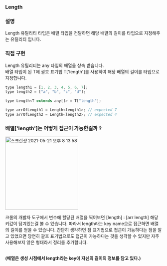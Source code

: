 ### Length

### 설명

Length 유틸리티 타입은 배열 타입을 전달하면 해당 배열의 길이를 타입으로 지정해주는 유틸리티 입니다.<br/>

### 직접 구현

Length 유틸리티는 any 타입의 배열을 상속 받습니다.<br/>
배열 타입이 된 T에 괄호 표기법 T['length']를 사용히여 해당 배열의 길이를 타입으로 지정합니다.<br/>

```jsx
type length1 = [1, 2, 3, 4, 5, 6, 7];
type length2 = ["a", "b", "c", "d"];

type Length<T extends any[]> = T["length"];

type arrOfLength1 = Length<length1>; // expected 7
type arrOfLength2 = Length<length2>; // expected 4
```

### 배열['length']는 어떻게 접근이 가능한걸까 ?

<img width="234" alt="스크린샷 2021-05-21 오후 8 13 58" src="https://user-images.githubusercontent.com/49897409/119129366-c7bc2880-ba71-11eb-9ba6-5d95782dc4ed.png">

크롬의 개발자 도구에서 변수에 할당된 배열을 찍어보면 [length] : [arr length] 해당 키값이 담겨있는걸 볼 수 있습니다. 따라서 length라는 key name으로 접근하면 배열의 길이를 얻을 수 있습니다. 간단히 생각하면 점 표기법으로 접근이 가능하다는 점을 알고 있었으면 당연히 괄호 표기법으로도 접근이 가능하다는 것을 생각할 수 있지만 자주 사용해보지 않은 형태라서 정리를 추가합니다.<br/><br/>

**(배열은 생성 시점에서 length라는 key에 자신의 길이의 정보를 담고 있다.)**
